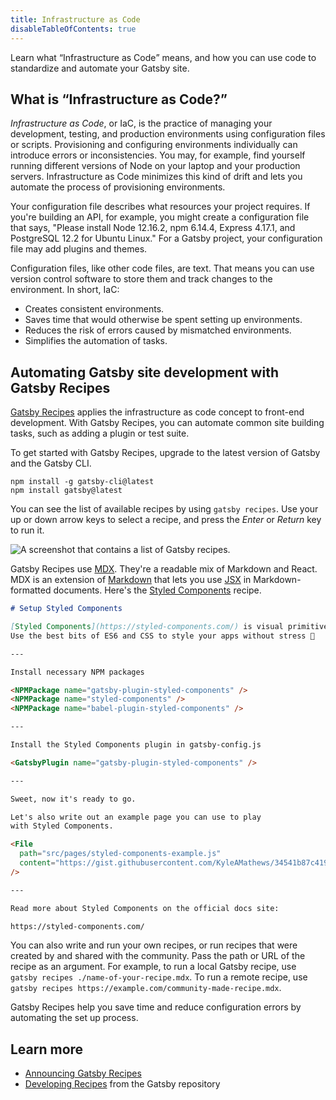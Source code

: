 ```yaml
---
title: Infrastructure as Code
disableTableOfContents: true
---
```


Learn what <q>Infrastructure as Code</q> means, and how you can use code to standardize and automate your Gatsby site.

## What is <q>Infrastructure as Code?</q>

_Infrastructure as Code_, or <abbr>IaC</abbr>, is the practice of managing your development, testing, and production environments using configuration files or scripts. Provisioning and configuring environments individually can introduce errors or inconsistencies. You may, for example, find yourself running different versions of Node on your laptop and your production servers. Infrastructure as Code minimizes this kind of drift and lets you automate the process of provisioning environments.

Your configuration file describes what resources your project requires. If you're building an API, for example, you might create a configuration file that says, "Please install Node 12.16.2, npm 6.14.4, Express 4.17.1, and PostgreSQL 12.2 for Ubuntu Linux." For a Gatsby project, your configuration file may add plugins and themes.

Configuration files, like other code files, are text. That means you can use version control software to store them and track changes to the environment. In short, <abbr>IaC</abbr>:

- Creates consistent environments.
- Saves time that would otherwise be spent setting up environments.
- Reduces the risk of errors caused by mismatched environments.
- Simplifies the automation of tasks.

## Automating Gatsby site development with Gatsby Recipes

[Gatsby Recipes](/blog/2020-04-15-announcing-gatsby-recipes/) applies the infrastructure as code concept to front-end development. With Gatsby Recipes, you can automate common site building tasks, such as adding a plugin or test suite.

To get started with Gatsby Recipes, upgrade to the latest version of Gatsby and the Gatsby CLI.

```shell
npm install -g gatsby-cli@latest
npm install gatsby@latest
```

You can see the list of available recipes by using `gatsby recipes`. Use your up or down arrow keys to select a recipe, and press the _Enter_ or _Return_ key to run it.

![A screenshot that contains a list of Gatsby recipes.](/static/abf1101318022126e896af6222fb1cb7/b04e4/recipes-screenshot.png)

Gatsby Recipes use [MDX](/docs/glossary/mdx/). They're a readable mix of Markdown and React. MDX is an extension of [Markdown](/docs/glossary/markdown/) that lets you use [JSX](/docs/glossary#jsx) in Markdown-formatted documents. Here's the [Styled Components](https://github.com/gatsbyjs/gatsby/blob/master/packages/gatsby-recipes/recipes/styled-components.mdx) recipe.

```markdown
# Setup Styled Components

[Styled Components](https://styled-components.com/) is visual primitives for the component age.
Use the best bits of ES6 and CSS to style your apps without stress 💅

---

Install necessary NPM packages

<NPMPackage name="gatsby-plugin-styled-components" />
<NPMPackage name="styled-components" />
<NPMPackage name="babel-plugin-styled-components" />

---

Install the Styled Components plugin in gatsby-config.js

<GatsbyPlugin name="gatsby-plugin-styled-components" />

---

Sweet, now it's ready to go.

Let's also write out an example page you can use to play
with Styled Components.

<File
  path="src/pages/styled-components-example.js"
  content="https://gist.githubusercontent.com/KyleAMathews/34541b87c4194ba2290eedbe8a0b1fe0/raw/dba4d3ffecb5f2a3a36e0e017387185a9835c685/styled-components-example.js"
/>

---

Read more about Styled Components on the official docs site:

https://styled-components.com/
```

You can also write and run your own recipes, or run recipes that were created by and shared with the community. Pass the path or URL of the recipe as an argument. For example, to run a local Gatsby recipe, use `gatsby recipes ./name-of-your-recipe.mdx`. To run a remote recipe, use `gatsby recipes https://example.com/community-made-recipe.mdx`.

Gatsby Recipes help you save time and reduce configuration errors by automating the set up process.

## Learn more

- [Announcing Gatsby Recipes](/blog/2020-04-15-announcing-gatsby-recipes/)
- [Developing Recipes](https://github.com/gatsbyjs/gatsby/blob/master/packages/gatsby-recipes/README.md#developing-recipes) from the Gatsby repository
